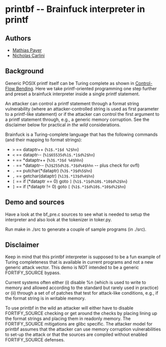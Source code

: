 # printbf -- Brainfuck interpreter in printf

## Authors

* [Mathias Payer](http://nebelwelt.net)
* [Nicholas Carlini](http://nicholas.carlini.com)


## Background

Generic POSIX printf itself can be Turing complete as shown in [Control-Flow
Bending](http://nebelwelt.net/publications/#15SEC). Here we take
printf-oriented programming one step further and preset a brainfuck
interpreter inside a single printf statement.

An attacker can control a printf statement through a format string
vulnerability (where an attacker-controlled string is used as first parameter
to a printf-like statement) or if the attacker can control the first argument
to a printf statement through, e.g., a generic memory corruption. See the
disclaimer below for practical *in the wild* considerations.

Brainfuck is a Turing-complete language that has the following commands (and
their mapping to format strings):

* `>` == dataptr++  (`%1$.*1$d %2$hn`)
* `<` == dataptr--  (`%1$65535d%1$.*1$d%2$hn`)
* `+` == \*dataptr++  (`%3$.*3$d %4$hhn`)
* `-` == \*dataptr--  (`%3$255d%3$.*3$d%4$hhn` -- plus check for ovfl)
* `.` == putchar(\*dataptr)  (`%3$.*3$d%5$hn`)
* `,` == getchar(dataptr)  (`%13$.*13$d%4$hn`)
* `[` == if (\*dataptr == 0) goto `]`  (`%1$.*1$d%10$.*10$d%2$hn`)
* `]` == if (\*dataptr != 0) goto `[`  (`%1$.*1$d%10$.*10$d%2$hn`)


## Demo and sources

Have a look at the bf_pre.c sources to see what is needed to setup the
interpreter and also look at the tokenizer in toker.py.

Run make in ./src to generate a couple of sample programs (in ./src).


## Disclaimer

Keep in mind that this printbf interpreter is supposed to be a fun example of
Turing completeness that is available in current programs and not a new
generic attack vector. This demo is NOT intended to be a generic
FORTIFY_SOURCE bypass.

Current systems often either (i) disable %n (which is used to write to memory
and allowed according to the standard but rarely used in practice) or (ii)
through a set of of patches that test for attack-like conditions, e.g., if
the format string is in writable memory.

To use printbf in the wild an attacker will either have to disable
FORTIFY_SOURCE checking or get around the checks by placing lining up the
format strings and placing them in readonly memory. The FORTIFY_SOURCE
mitigations are glibc specific. The attacker model for printbf assumes that
the attacker can use memory corruption vulnerabilities to set-up the attack or
that the sources are compiled without enabled FORTIFY_SOURCE defenses. 
